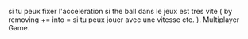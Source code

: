 si  tu peux fixer l'acceleration si the ball dans le jeux est tres vite ( by removing += into = si tu peux jouer avec une vitesse cte. ).
Multiplayer Game.
